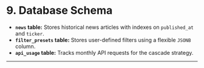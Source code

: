 # 9. Database Schema

*   **`news` table:** Stores historical news articles with indexes on `published_at` and `ticker`.
*   **`filter_presets` table:** Stores user-defined filters using a flexible `JSONB` column.
*   **`api_usage` table:** Tracks monthly API requests for the cascade strategy.

---
